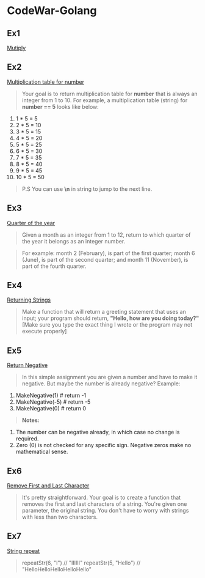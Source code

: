 # CodeWar-Golang
## **Ex1**
[Mutiply](https://github.com/hoangyen-2103/CodeWar-Golang/blob/main/Mutilply.go)
## **Ex2**
[Multiplication table for number](https://github.com/hoangyen-2103/CodeWar-Golang/blob/main/MultiplicationTableForNumber.go)
> Your goal is to return multiplication table for **number** that is always an integer from 1 to 10.
> For example, a multiplication table (string) for **number == 5** looks like below:
1. 1 * 5 = 5
1. 2 * 5 = 10
1. 3 * 5 = 15
1. 4 * 5 = 20
1. 5 * 5 = 25
1. 6 * 5 = 30
1. 7 * 5 = 35
1. 8 * 5 = 40
1. 9 * 5 = 45
1. 10 * 5 = 50
> P.S You can use **\n** in string to jump to the next line.
## **Ex3**
[Quarter of the year](https://github.com/hoangyen-2103/CodeWar-Golang/blob/main/QuarterOfTheYear.go)
> Given a month as an integer from 1 to 12, return to which quarter of the year it belongs as an integer number.

> For example: month 2 (February), is part of the first quarter; month 6 (June), is part of the second quarter; and month 11 (November), is part of the fourth quarter.
## **Ex4**
[Returning Strings](https://github.com/hoangyen-2103/CodeWar-Golang/blob/main/ReturningStrings.go)
> Make a function that will return a greeting statement that uses an input; your program should return, **"Hello, <name> how are you doing today?"**
> [Make sure you type the exact thing I wrote or the program may not execute properly]
## **Ex5**
[Return Negative](https://github.com/hoangyen-2103/CodeWar-Golang/blob/main/ReturnNegative.go)
> In this simple assignment you are given a number and have to make it negative. But maybe the number is already negative?
> Example:
1. MakeNegative(1)    # return -1
1. MakeNegative(-5)   # return -5
1. MakeNegative(0)    # return 0
> **Notes:**
1. The number can be negative already, in which case no change is required.
1. Zero (0) is not checked for any specific sign. Negative zeros make no mathematical sense.
## **Ex6**
[Remove First and Last Character](https://github.com/hoangyen-2103/CodeWar-Golang/blob/main/RemoveFirstAndLastCharacter.go)
> It's pretty straightforward. Your goal is to create a function that removes the first and last characters of a string. You're given one parameter, the original string. You don't have to worry with strings with less than two characters.
## **Ex7**
[String repeat](https://github.com/hoangyen-2103/CodeWar-Golang/blob/main/StringRepeat.go)
> repeatStr(6, "I") // "IIIIII"
> repeatStr(5, "Hello") // "HelloHelloHelloHelloHello"
